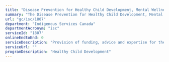 ```yaml
---
title: "Disease Prevention for Healthy Child Development, Mental Wellness, and Healthy Living Including Chronic Disease Prevention and Control: Healthy Child Development Funding"
summary: "The Disease Prevention for Healthy Child Development, Mental Wellness, and Healthy Living Including Chronic Disease Prevention and Control: Healthy Child Development Funding service from Indigenous Services Canada is not available end-to-end online, according to the GC Service Inventory."
url: "gc/isc/1807"
department: "Indigenous Services Canada"
departmentAcronym: "isc"
serviceId: "1807"
onlineEndtoEnd: 0
serviceDescription: "Provision of funding, advice and expertise for the delivery of healthy  child services by third parties (communities, Tribal Councils, Indigenous Health organizations, etc.)."
serviceUrl: ""
programDescription: "Healthy Child Development"
---
```

